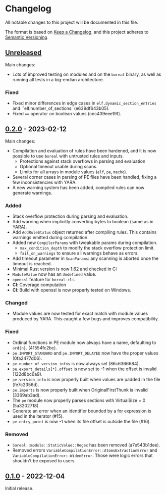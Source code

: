 # Changelog

All notable changes to this project will be documented in this file.

The format is based on [Keep a Changelog](https://keepachangelog.com/en/1.0.0/),
and this project adheres to [Semantic Versioning](https://semver.org/spec/v2.0.0.html).

## [Unreleased]

Main changes:

- Lots of improved testing on modules and on the `boreal` binary, as well as running
  all tests in a big-endian architecture.

### Fixed

- Fixed minor differences in edge cases in `elf.dynamic_section_entries` and
  ``elf.number_of_sections` (e639df643b05).
- Fixed `==` operator on boolean values (cec439eee19f).

## [0.2.0] - 2023-02-12

Main changes:

- Compilation and evaluation of rules have been hardened, and it is now
  possible to use `boreal` with untrusted rules and inputs.
  - Protections against stack overflows in parsing and evaluation
  - Optional timeout usable during scans.
  - Limits for all arrays in module values (`elf`, `pe`, `macho`).
- Several corner cases in parsing of PE files have been handled, fixing
  a few inconsistencies with YARA.
- A new warning system has been added, compiled rules can now generate
  warnings.

### Added

- Stack overflow protection during parsing and evaluation.
- Add warning when implicitly converting bytes to boolean (same as in YARA).
- Add `AddRuleStatus` object returned after compiling rules. This contains
  warnings emitted during compilation.
- Added new `CompilerParams` with tweakable params during compilation.
  - `max_condition_depth` to modify the stack overflow protection limit.
  - `fail_on_warnings` to ensure all warnings behave as errors.
- Add timeout parameter in `ScanParams`: any scanning is aborted once the
  timeout is reached.
- Minimal Rust version is now 1.62 and checked in CI
- `ModuleValue` now has an `Undefined` value.
- `openssl` feature for `boreal-cli`.
- **CI**: Coverage computation
- **CI**: Build with openssl is now properly tested on Windows.

### Changed

- Module values are now tested for exact match with module values produced
  by YARA. This caught a few bugs and improves compatibility.

### Fixed

- Ordinal functions in PE module now always have a name, defaulting to `ord{n}`.
  (41554fc2bc).
- `pe.IMPORT_STANDARD` and `pe.IMPORT_DELAYED` now have the proper values
  (0fa2477d06).
- `pe.number_of_version_infos` is now always set (86c6366684).
- `pe.export_details[*].offset` is now set to -1 when the offset is invalid
  (122d8bc6a9).
- `pe.version_info` is now properly built when values are padded in the file
  (fe7c2356d).
- `pe.imports` is now properly built when OriginalFirstThunk is invalid
  (3369ab3ad).
- The `pe` module now properly parses sections with VirtualSize = 0
  (5a3202718).
- Generate an error when an identifier bounded by a for expression is used
  in the iterator (#15).
- `pe.entry_point` is now -1 when its file offset is outside the file
  (#16).

### Removed

- `boreal::module::StaticValue::Regex` has been removed (a7e543b1dee).
- Removed errors `VariableCompilationError::AtomsExtractionError` and
  `VariableCompilationError::WidenError`. Those were logic errors that shouldn't
  be exposed to users.

## [0.1.0] - 2022-12-04

Initial release.

[unreleased]: https://github.com/vthib/boreal/compare/v0.2.0...HEAD
[0.2.0]: https://github.com/vthib/boreal/releases/tag/v0.2.0
[0.1.0]: https://github.com/vthib/boreal/releases/tag/v0.1.0
